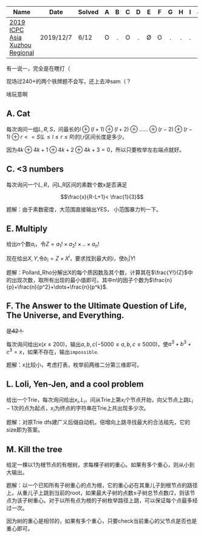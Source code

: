 | Name                                                         | Date      | Solved |  A   |  B   |  C   |  D   |  E   |  F   |  G   |  H   |  I   |  J   |  K   | L    | M    |
| ------------------------------------------------------------ | --------- | ------ | :--: | :--: | :--: | :--: | :--: | :--: | :--: | :--: | :--: | :--: | :--: | ---- | ---- |
| [2019 ICPC Asia Xuzhou Regional](https://www.jisuanke.com/contest/5529?view=challenges) | 2019/12/7 | 6/12   |  O   |  .   |  O   |  .   |  Ø   |  O   |  .   |  .   |  .   |  .   |  .   | O    | Ø    |

有一说一，完全是在瞎打（

现场过240+的两个铁牌题不会写，还上去冲sam（？

啥玩意啊

## A. Cat

每次询问一组$L,R,S$，问最长的$l⊕(l+1)⊕(l+2)⊕……⊕(r-2)⊕(r-1)⊕r<=S(L≤l≤r≤R)$的l,r区间长度是多少。

因为$4k⊕4k+1⊕4k+2⊕4k+3=0$，所以只要枚举左右端点就好。

## C. <3 numbers

每次询问一个$L,R$，问L,R区间的素数个数x是否满足

$$\frac{x}{R-L+1}< \frac{1}{3}$$

题解：由于素数密度，大范围直接输出YES， 小范围暴力判一下。

## E. Multiply

给出$n$个数$a_i$，令$Z=a_1!×a_2!×..×a_n!$

现在给出$X,Y$,令$b_i=Z×X^i$，要求找到最大的$i$，使$b_i|Y!$

题解：Pollard_Rho分解出X的每个质因数及其个数，计算其在$\frac{Y!}{Z}$中的出现次数，取所有出现的最小值即可。其中n!的因子个数为$\frac{n}{p}+\frac{n}{p^2}+\dots+\frac{n}{p^k}$.


## F. The Answer to the Ultimate Question of Life, The Universe, and Everything.

~~是42！~~

每次询问给出$x(x≤200)$，输出$a,b,c(-5000≤a,b,c≤5000)$，使$a^3+b^3+c^3=x$，如果不存在，输出`impossible`.

题解：x比较小，考虑打表，枚举前两维二分第三维即可。

## L. Loli, Yen-Jen, and a cool problem

给出一个Trie，每次询问给出$x_i,L_i$，问从Trie上第$x_i$个节点开始，向父节点上跳$L_i-1$次的点为起点，$x_i$为终点的字符串在Trie上共出现多少次。

题解：对原Trie dfs建广义后缀自动机，倍增向上跳寻找最大的合法祖先，它的size即为答案。

## M. Kill the tree

给定一棵以1为根节点的有根树，求每棵子树的重心。如果有多个重心，则从小到大输出。

题解：以一个已知所有子树重心的点为根，它的重心必在其重儿子到根节点的路径上。从重儿子上跳到当前的root，如果最大子树的点数≤子树总节点数/2，则该节点为该子树重心。对于以所有点为根的子树枚举路径上跳，可以保证每个点最多经过一次。

因为树的重心是相邻的，如果有多个重心，只要check当前重心的父节点是否也是重心即可。
